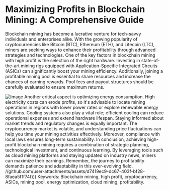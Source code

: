 # Maximizing Profits in Blockchain Mining: A Comprehensive Guide
Blockchain mining has become a lucrative venture for tech-savvy individuals and enterprises alike. With the growing popularity of cryptocurrencies like Bitcoin (BTC), Ethereum (ETH), and Litecoin (LTC), miners are seeking ways to enhance their profitability through advanced strategies and technologies.
One of the key factors in blockchain mining with high profit is the selection of the right hardware. Investing in state-of-the-art mining rigs equipped with Application-Specific Integrated Circuits (ASICs) can significantly boost your mining efficiency. Additionally, joining a profitable mining pool is essential to share resources and increase the chances of earning rewards. Pool fees and payout structures should be carefully evaluated to ensure maximum returns.

![Image](https://github.com/user-attachments/assets/d7419ec9-dc67-403f-bf28-8faea5f1f74f)
Another critical aspect is optimizing energy consumption. High electricity costs can erode profits, so it's advisable to locate mining operations in regions with lower power rates or explore renewable energy solutions. Cooling systems also play a vital role; efficient cooling can reduce operational expenses and extend hardware lifespan.
Staying informed about market trends and regulatory changes is equally important. The cryptocurrency market is volatile, and understanding price fluctuations can help you time your mining activities effectively. Moreover, compliance with local laws ensures long-term sustainability.
In conclusion, achieving high-profit blockchain mining requires a combination of strategic planning, technological investment, and continuous learning. By leveraging tools such as cloud mining platforms and staying updated on industry news, miners can maximize their earnings. Remember, the journey to profitability demands patience and adaptability in this ever-evolving field. 
 //github.com/user-attachments/assets/d7419ec9-dc67-403f-bf28-8faea5f1f74f)))
Keywords: Blockchain mining, high profit, cryptocurrency, ASICs, mining pool, energy optimization, cloud mining, profitability.
